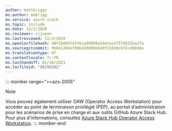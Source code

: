 ```yaml
---
author: mattbriggs
ms.author: mabrigg
ms.service: azure-stack
ms.topic: include
ms.date: 12/2/2020
ms.reviewer: sijuman
ms.lastreviewed: 12/2/2020
ms.openlocfilehash: 48f1b805fe5f6cad4950a54dcea37574b52ba1fa
ms.sourcegitcommit: 9b0e1264ef006d2009bb549f21010c672c49b9de
ms.translationtype: HT
ms.contentlocale: fr-FR
ms.lasthandoff: 01/16/2021
ms.locfileid: "98256282"
---
```

::: moniker range=">=azs-2005"
> [!Note] 
> Vous pouvez également utiliser OAW (Operator Access Workstation) pour accéder au point de terminaison privilégié (PEP), au portail d’administration pour les scénarios de prise en charge et aux outils GitHub Azure Stack Hub. Pour plus d’informations, consultez [Azure Stack Hub Operator Access Workstation](../operator/operator-access-workstation.md).
::: moniker-end